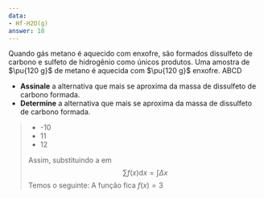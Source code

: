 ```yaml
---
data: 
- Hf-H2O(g)
answer: 10
---
```


Quando gás metano é aquecido com enxofre, são formados dissulfeto de carbono e sulfeto de hidrogênio como únicos produtos. Uma amostra de $\pu{120 g}$ de metano é aquecida com $\pu{120 g}$ enxofre. ABCD

- **Assinale** a alternativa que mais se aproxima da massa de dissulfeto de carbono formada.
- **Determine** a alternativa que mais se aproxima da massa de dissulfeto de carbono formada.


> - -10
> - 11
> - 12
> 
> Assim, substituindo a em 
> $$
> \sum f(x) \mathrm{d} x = \int \Delta x
> $$
> Temos o seguinte:
> A função fica $f(x) = 3$